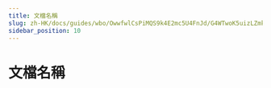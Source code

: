 ```yaml
---
title: 文檔名稱
slug: zh-HK/docs/guides/wbo/OwwfwlCsPiMQS9k4E2mc5U4FnJd/G4WTwoK5uizLZmkiAhTcC58inyf
sidebar_position: 10
---
```



# 文檔名稱

